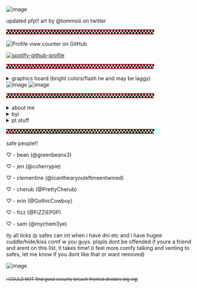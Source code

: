 <img width="540" height="41" alt="image" src="https://github.com/user-attachments/assets/2a5c2b32-90b4-46b6-9b33-df2b2aa02509" />

updated pfp!! art by @tommsiii on twitter

![](checkers.png)

![Profile view counter on GitHub](https://komarev.com/ghpvc/?username=runr4bb)

[![spotify-github-profile](https://spotify-github-profile.kittinanx.com/api/view?uid=31s3cguiatu7u5xht7775elutdnm&cover_image=true&theme=natemoo-re&show_offline=false&background_color=121212&interchange=true&bar_color=53b14f&bar_color_cover=true)](https://github.com/kittinan/spotify-github-profile)

![](checkers.png)

<details> 
  <summary>graphics hoard (bright colors/flash tw and may be laggy)</summary>
  
![](you-are-not-your-intrusive-thoughts-04.gif)
![](recovering-05.gif)
![](mi-is-ruining-my-life-01.gif)
![](seizure-haver-06.gif)
![](dhb57i6-73ca375f-6f73-4689-96c3-fdfff2499862.gif)
![](anx.gif)
![](dis.gif)
![](dhbqyo0-1dbae5b4-a5d2-4c0a-b446-0359ba9ef610.gif)
![](c2e689dc707caa6338f6a80a4139e03ab9f64e95.gif)
![](plushob.gif)
![](agere.gif)
![](otherk.gif)
![](demonk.gif)
![](awooo.gif)
![](im.gif)
![](selfs.gif)
![](top.gif)
![](lol.gif)
![](itsme.gif)
![](fkin.gif)
![](charlie.gif)
![](alec.gif)
![](fnaf3.gif)
![](helpyy.gif)
![](lefty.gif)
![](lefte.gif)
![](mike.gif)
![](olds.gif)
![](matt.gif)
![](gay.gif)
![](ace.gif)
![](tnra.gif)
![](hate.gif)
![](obj.gif)
![](objjjj.gif)
![](kissc.gif)
![](kiss.gif)
![](fictoo.gif)
![](ship.gif)
![](fictt.gif)
![](anti.gif)
![](dd.gif)
![](sib.gif)
![](dark.gif)
![](bluey.gif)
![](tawog.gif)
![](shop.gif)
![](cab.gif)
![](rem.gif)
![](alexgg.gif)
![](trick.gif)
![](skull.gif)
![](vc.gif)
![](dnp.gif)
![](sparkle.gif)
![](pool.gif)
![](school.gif)
![](hell.gif)
![](plex.gif)
![](nost.gif)
![](seek.gif)
![](cann.gif)
![](kat.gif)
![](girl.gif)
![](fuko.gif)
![](ds.gif)
![](scott.gif)
![](tmrrw.gif)
![](dldi.gif)
![](dr1.gif)
![](vamp.gif)
![](dr2.gif)
![](helpy.gif)
![](fnar.gif)
![](kis.gif)
![](kid.gif)
![](dss.gif)
![](pros.gif)
![](form.gif)
![](fict.gif)
![](objj.gif)
![](trna.gif)
![](aro.gif)
![](auto.gif)
![](mlp.gif)
![](push.gif)
![](feddy.png)
![](dsar.gif)
![](sprang.gif)
![](willy.gif)
![](foxy.gif)
![](fnarf.gif)
![](fna.gif)
![](augh.png)
![](fed.png)
![](grfred.gif)
![](freddy.gif)
![](left.gif)
![](leftt.gif)
![](mikee.png)
![](no.png)
![](ennard.png)
![](sd.png)
![](jacks.gif)
![](alexg.png)
![](hawaii.gif)
![](yume.png)
![](yume2.png)
![](shipp.gif)
![](2d.png)
![](hat.png)
![](prosh.gif)
![](stev.gif)
![](st.gif)
![](rain.png)
![](blu.gif)
![](at.png)
![](pb.gif)
![](lemon.gif)
![](bill.png)
![](gf.gif)
![](dr3.gif)
![](tv.gif)
![](tvv.gif)
![](rw.gif)
![](rw2.gif)
![](gren.gif)
![](girlh.png)
![](kata.gif)
![](anim.png)
![](fukn.png)
![](moth3.png)
![](moth.png)
![](moth2.png)
</details>

<img width="50%" height="50%" alt="image" src="https://github.com/user-attachments/assets/9e528509-b256-4169-93ef-f2357b6ee31a" />
<img width="50%" height="50%" alt="image" src="https://github.com/user-attachments/assets/ffd56d8c-0aed-4fda-8c65-0d317aa8d263" />

![](checkers.png)

<details>
  <summary>about me</summary>
  
  call me gregory/greg or rab!

  im an [evertween](https://www.tumblr.com/parxgender/776481213660774400/everkid-evertween-everteen?source=share). bodily 17

  he/him prns and masc terms. xenogender hoarder

  objectum, fictoromantic, hypersexual and undisclosed para(s)

  im proship, profic, pro non-harmful paras and pro contradictory labels. i call myself problematic, just dni/block if that bothers you!

  im a gregory irl (fnaf [sb](https://freddy-fazbears-pizza.fandom.com/wiki/Gregory) and [tftpp](https://freddy-fazbears-pizza.fandom.com/wiki/Gregory_(Tales_from_the_Pizzaplex))). yes, i am getting help. please dont assume things about me

  i yumeship with [evan afton](https://fivenightsatfreddys.fandom.com/wiki/Crying_Child). i see him as and call him my bf. this does NOT make me a pedo/MAP. yuck

  #1 glamrock freddy simp /silly
</details>

<details>
  <summary>byi</summary>
  
  dni: pro-harassment antis and "freeshippers". radqueers, ALL transids (personal comfort), harmful paras or any pro-c anti-rec paras. people who dont respect td/tt etc. other than that, ill just ignore/block you if i feel the need to

friendly reminder! i wont interact with you if im on your dni, and you shouldnt interact with me either!

i overthink and read into EVERYTHING. im awful at reading people, and im also a people pleaser. please iwc at all times and use tonetags with me!

i dont really have my own personality so i tend to copy people. i act very differently around different people

pretty much the only fandom i care about is fnaf/dsaf. i most likely wont get your fandom references /lh

i dark/comship for coping reasons. i dont have to explain anything to you unless i want to

syscourse dni. im not a system and dont know my stance on any of that. i do have a friend who is an endo system, so dni if you dont like that!

DONT reality check me or tell me to get help. im AWARE im not gregory irl or in an irl relationship with evan. im GETTING HELP. again, dont assume things about me, and if you dont agree with me, just leave me alone

also! dear antis: i have a j*b, i shower EVERY DAY, and im in therapy :3 now shoo

</details>

<details>
  <summary>pt stuff</summary>
  
  almost always afk, offtab or spec

  c+h freely anyone! (unless i have dni/dnt etc ofc)

  DONT copy my skins

  general cover discomfort unless safe/friend

  im in a friends party, so i wont be able to join your party for supporter stuff etc
  
</details>

![](checkers.png)

safe people!!

♡ - bean (@greenbeanx3)

♡ - jen (@ccherrypie)

♡ - clementine (@icanthearyouleftmeentwined)

♡ - cherub (@PrettyCherub)

♡ - erin (@GothicCowboy)

♡ - fizz (@FiZZiEP0P)

♡ - sam (@mychem3ye)

ily all licks /p safes can int when i have dni etc and i have hugee cuddle/hide/kiss comf w you guys. plspls dont be offended if youre a friend and arent on this list, it takes time! (i feel more comfy talking and venting to safes, let me know if you dont like that or want removed)

<img width="540" height="41" alt="image" src="https://github.com/user-attachments/assets/2a5c2b32-90b4-46b6-9b33-df2b2aa02509" />

<sub>~~i COULD NOT find good security breach themed dividers big sigj~~</sub>

